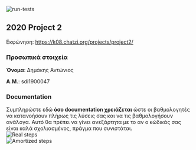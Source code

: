 ![run-tests](../../workflows/run-tests/badge.svg)

## 2020 Project 2

Εκφώνηση: https://k08.chatzi.org/projects/project2/


### Προσωπικά στοιχεία

__Όνομα__: Δημάκης Αντώνιος

__Α.Μ.__: sdi1900047


### Documentation

Συμπληρώστε εδώ __όσο documentation χρειάζεται__ ώστε οι βαθμολογητές να
κατανοήσουν πλήρως τις λύσεις σας και να τις βαθμολογήσουν ανάλογα. Αυτό θα
πρέπει να γίνει ανεξάρτητα με το αν ο κώδικάς σας είναι καλά σχολιασμένος,
πράγμα που συνιστάται.<br>
![Real steps](https://github.com/chatziko-k08/2020-project-2-andhmak/tree/master/images/real.png)<br>
![Amortized steps](https://github.com/chatziko-k08/2020-project-2-andhmak/tree/master/images/amort.png)<br>